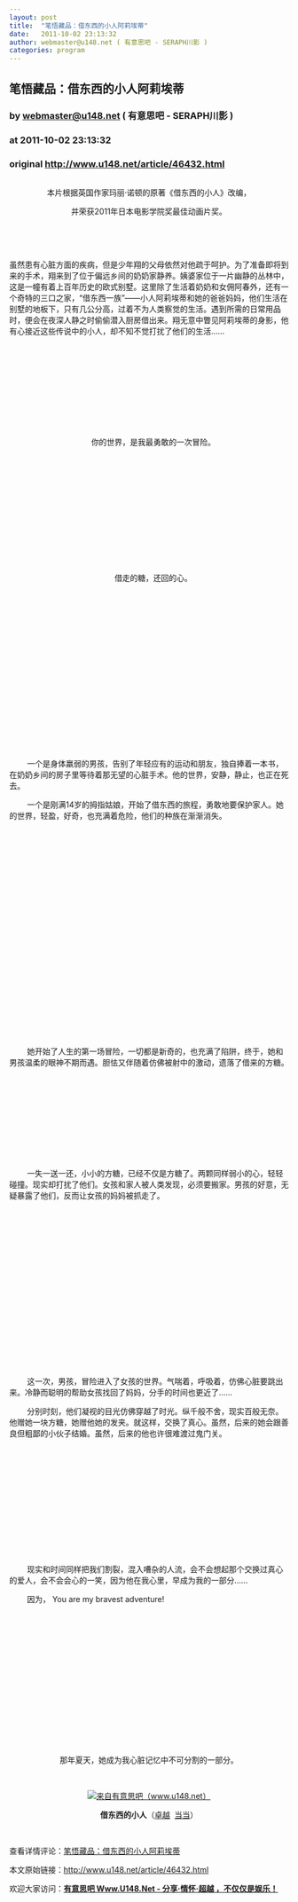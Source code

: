 ```yaml
---
layout: post
title:  "笔悟藏品：借东西的小人阿莉埃蒂"
date:   2011-10-02 23:13:32
author: webmaster@u148.net ( 有意思吧 - SERAPH川影 )
categories: program
---
```


## 笔悟藏品：借东西的小人阿莉埃蒂
### by webmaster@u148.net ( 有意思吧 - SERAPH川影 )
### at 2011-10-02 23:13:32
### original <http://www.u148.net/article/46432.html>

<p align="center"><img alt="" src="http://file3.u148.net/2011/9/images/The_Borrower_Arrietty_Soundtrack/53799180201109261103113613317656412_016.jpg" border="0"></p>
<p style="text-align:center">本片根据英国作家玛丽·诺顿的原著《借东西的小人》改编，</p>
<p style="text-align:center">并荣获2011年日本电影学院奖最佳动画片奖。</p>
<p> </p>
<p align="center">
<p> </p>
<p>虽然患有心脏方面的疾病，但是少年翔的父母依然对他疏于呵护。为了准备即将到来的手术，翔来到了位于偏远乡间的奶奶家静养。姨婆家位于一片幽静的丛林中，这是一幢有着上百年历史的欧式别墅。这里除了生活着奶奶和女佣阿春外，还有一个奇特的三口之家，“借东西一族”——小人阿莉埃蒂和她的爸爸妈妈，他们生活在别墅的地板下，只有几公分高，过着不为人类察觉的生活。遇到所需的日常用品时，便会在夜深人静之时偷偷潜入厨房借出来。翔无意中瞥见阿莉埃蒂的身影，他有心接近这些传说中的小人，却不知不觉打扰了他们的生活……</p>
<p> </p>
<p align="center"><img alt="" src="http://file3.u148.net/2011/9/images/The_Borrower_Arrietty_Soundtrack/53799180201109261103113613317656412_042.jpg" border="0"></p>
<p> </p>
<p align="center"><img alt="" src="http://file3.u148.net/2011/9/images/The_Borrower_Arrietty_Soundtrack/53799180201109261103113613317656412_032.jpg" border="0"></p>
<p> </p>
<p align="center"><img alt="" src="http://file3.u148.net/2011/9/images/The_Borrower_Arrietty_Soundtrack/53799180201109261103113613317656412_030.jpg" border="0"></p>
<p> </p>
<p align="center">    你的世界，是我最勇敢的一次冒险。</p>
<p> </p>
<p align="center"><img alt="" src="http://file3.u148.net/2011/9/images/The_Borrower_Arrietty_Soundtrack/53799180201109261103113613317656412_043.jpg" border="0"></p>
<p> </p>
<p align="center"><img alt="" src="http://file3.u148.net/2011/9/images/The_Borrower_Arrietty_Soundtrack/53799180201109261103113613317656412_034.jpg" border="0"></p>
<p> </p>
<p align="center"><img alt="" src="http://file3.u148.net/2011/9/images/The_Borrower_Arrietty_Soundtrack/53799180201109261103113613317656412_015.jpg" border="0"></p>
<p> </p>
<p align="center"><img alt="" src="http://file3.u148.net/2011/9/images/The_Borrower_Arrietty_Soundtrack/53799180201109261103113613317656412_014.jpg" border="0"></p>
<p> </p>
<p align="center">    借走的糖，还回的心。</p>
<p> </p>
<p align="center"><img alt="" src="http://file3.u148.net/2011/9/images/The_Borrower_Arrietty_Soundtrack/53799180201109261103113613317656412_033.jpg" border="0"></p>
<p> </p>
<p align="center"><img alt="" src="http://file3.u148.net/2011/9/images/The_Borrower_Arrietty_Soundtrack/53799180201109261103113613317656412_003.jpg" border="0"></p>
<p> </p>
<p align="center"><img alt="" src="http://file3.u148.net/2011/9/images/The_Borrower_Arrietty_Soundtrack/53799180201109261103113613317656412_000.jpg" border="0"></p>
<p> </p>
<p align="center"><img alt="" src="http://file3.u148.net/2011/9/images/The_Borrower_Arrietty_Soundtrack/53799180201109261103113613317656412_018.jpg" border="0"></p>
<p> </p>
<p align="center"><img alt="" src="http://file3.u148.net/2011/9/images/The_Borrower_Arrietty_Soundtrack/53799180201109261103113613317656412_026.jpg" border="0"></p>
<p> </p>
<p align="center"><img alt="" src="http://file3.u148.net/2011/9/images/The_Borrower_Arrietty_Soundtrack/53799180201109261103113613317656412_022.jpg" border="0"></p>
<p> </p>
<p>　　 一个是身体羸弱的男孩，告别了年轻应有的运动和朋友，独自捧着一本书，在奶奶乡间的房子里等待着那无望的心脏手术。他的世界，安静，静止，也正在死去。</p>
<p>　　 一个是刚满14岁的拇指姑娘，开始了借东西的旅程，勇敢地要保护家人。她的世界，轻盈，好奇，也充满着危险，他们的种族在渐渐消失。</p>
<p> </p>
<p align="center"><img alt="" src="http://file3.u148.net/2011/9/images/The_Borrower_Arrietty_Soundtrack/53799180201109261103113613317656412_036.jpg" border="0"></p>
<p> </p>
<p align="center"><img alt="" src="http://file3.u148.net/2011/9/images/The_Borrower_Arrietty_Soundtrack/53799180201109261103113613317656412_020.jpg" border="0"></p>
<p> </p>
<p align="center"><img alt="" src="http://file3.u148.net/2011/9/images/The_Borrower_Arrietty_Soundtrack/53799180201109261103113613317656412_002.jpg" border="0"></p>
<p> </p>
<p align="center"><img alt="" src="http://file3.u148.net/2011/9/images/The_Borrower_Arrietty_Soundtrack/53799180201109261103113613317656412_044.jpg" border="0"></p>
<p> </p>
<p align="center"><img alt="" src="http://file3.u148.net/2011/9/images/The_Borrower_Arrietty_Soundtrack/53799180201109261103113613317656412_045.jpg" border="0"></p>
<p> </p>
<p align="center"><img alt="" src="http://file3.u148.net/2011/9/images/The_Borrower_Arrietty_Soundtrack/53799180201109261103113613317656412_041.jpg" border="0"></p>
<p> </p>
<p align="center"><img alt="" src="http://file3.u148.net/2011/9/images/The_Borrower_Arrietty_Soundtrack/53799180201109261103113613317656412_037.jpg" border="0"></p>
<p> </p>
<p align="center"><img alt="" src="http://file3.u148.net/2011/9/images/The_Borrower_Arrietty_Soundtrack/53799180201109261103113613317656412_027.jpg" border="0"></p>
<p> </p>
<p>　　 她开始了人生的第一场冒险，一切都是新奇的，也充满了陷阱，终于，她和男孩温柔的眼神不期而遇。胆怯又伴随着仿佛被射中的激动，遗落了借来的方糖。</p>
<p> </p>
<p align="center"><img alt="" src="http://file3.u148.net/2011/9/images/The_Borrower_Arrietty_Soundtrack/53799180201109261103113613317656412_029.jpg" border="0"></p>
<p> </p>
<p align="center"><img alt="" src="http://file3.u148.net/2011/9/images/The_Borrower_Arrietty_Soundtrack/53799180201109261103113613317656412_025.jpg" border="0"></p>
<p> </p>
<p align="center"><img alt="" src="http://file3.u148.net/2011/9/images/The_Borrower_Arrietty_Soundtrack/53799180201109261103113613317656412_019.jpg" border="0"></p>
<p> </p>
<p>　　 一失一送一还，小小的方糖，已经不仅是方糖了。两颗同样弱小的心，轻轻碰撞。现实却打扰了他们。女孩和家人被人类发现，必须要搬家。男孩的好意，无疑暴露了他们，反而让女孩的妈妈被抓走了。</p>
<p> </p>
<p align="center"><img alt="" src="http://file3.u148.net/2011/9/images/The_Borrower_Arrietty_Soundtrack/53799180201109261103113613317656412_017.jpg" border="0"></p>
<p> </p>
<p align="center"><img alt="" src="http://file3.u148.net/2011/9/images/The_Borrower_Arrietty_Soundtrack/53799180201109261103113613317656412_040.jpg" border="0"></p>
<p> </p>
<p align="center"><img alt="" src="http://file3.u148.net/2011/9/images/The_Borrower_Arrietty_Soundtrack/53799180201109261103113613317656412_009.jpg" border="0"></p>
<p> </p>
<p align="center"><img alt="" src="http://file3.u148.net/2011/9/images/The_Borrower_Arrietty_Soundtrack/53799180201109261103113613317656412_007.jpg" border="0"></p>
<p> </p>
<p align="center"><img alt="" src="http://file3.u148.net/2011/9/images/The_Borrower_Arrietty_Soundtrack/53799180201109261103113613317656412_001.jpg" border="0"></p>
<p> </p>
<p align="center"><img alt="" src="http://file3.u148.net/2011/9/images/The_Borrower_Arrietty_Soundtrack/53799180201109261103113613317656412_024.jpg" border="0"></p>
<p> </p>
<p>　　 这一次，男孩，冒险进入了女孩的世界。气喘着，呼吸着，仿佛心脏要跳出来。冷静而聪明的帮助女孩找回了妈妈，分手的时间也更近了……</p>
<p>　　 分别时刻，他们凝视的目光仿佛穿越了时光。纵千般不舍，现实百般无奈。他赠她一块方糖，她赠他她的发夹。就这样，交换了真心。虽然，后来的她会跟善良但粗鄙的小伙子结婚。虽然，后来的他也许很难渡过鬼门关。</p>
<p> </p>
<p align="center"><img alt="" src="http://file3.u148.net/2011/9/images/The_Borrower_Arrietty_Soundtrack/53799180201109261103113613317656412_023.jpg" border="0"></p>
<p> </p>
<p align="center"><img alt="" src="http://file3.u148.net/2011/9/images/The_Borrower_Arrietty_Soundtrack/53799180201109261103113613317656412_011.jpg" border="0"></p>
<p> </p>
<p align="center"><img alt="" src="http://file3.u148.net/2011/9/images/The_Borrower_Arrietty_Soundtrack/53799180201109261103113613317656412_008.jpg" border="0"></p>
<p> </p>
<p align="center"><img alt="" src="http://file3.u148.net/2011/9/images/The_Borrower_Arrietty_Soundtrack/53799180201109261103113613317656412_006.jpg" border="0"></p>
<p> </p>
<p>　　 现实和时间同样把我们割裂，混入嘈杂的人流，会不会想起那个交换过真心的爱人，会不会会心的一笑，因为他在我心里，早成为我的一部分……</p>
<p>　　 因为， You are my bravest adventure!</p>
<p> </p>
<p align="center"><img alt="" src="http://file3.u148.net/2011/9/images/The_Borrower_Arrietty_Soundtrack/53799180201109261103113613317656412_013.jpg" border="0"></p>
<p> </p>
<p align="center"><img alt="" src="http://file3.u148.net/2011/9/images/The_Borrower_Arrietty_Soundtrack/53799180201109261103113613317656412_012.jpg" border="0"></p>
<p> </p>
<p align="center"><img alt="" src="http://file3.u148.net/2011/9/images/The_Borrower_Arrietty_Soundtrack/53799180201109261103113613317656412_035.jpg" border="0"></p>
<p> </p>
<p align="center"><img alt="" src="http://file3.u148.net/2011/9/images/The_Borrower_Arrietty_Soundtrack/53799180201109261103113613317656412_005.jpg" border="0"></p>
<p> </p>
<p align="center"><img alt="" src="http://file3.u148.net/2011/9/images/The_Borrower_Arrietty_Soundtrack/53799180201109261103113613317656412_004.jpg" border="0"></p>
<p> </p>
<p align="center">那年夏天，她成为我心脏记忆中不可分割的一部分。</p>
<p align="center"> </p>
<p align="center"><a href="http://www.u148.net/article/46432.html"><img alt="来自有意思吧（www.u148.net）" title="笔悟藏品：借东西的小人阿莉埃蒂" src="http://file3.u148.net/2011/10/images/1317482415866.jpg"></a></p>
<p align="center"><span style="font-weight:bold">借东西的小人</span>（<a href="https://www.amazon.cn/mn/detailApp/ref=as_li_qf_sp_asin_til?asin=B002U57N80&amp;tag=ssp2100&amp;camp=404&amp;creative=2024&amp;linkCode=as1&amp;creativeASIN=B002U57N80&amp;adid=1HXMJJES94ADZ15H68MG&amp;">卓越</a>  <a href="http://union.dangdang.com/transfer/transfer.aspx?from=P-264427&amp;backurl=http://product.dangdang.com/product.aspx?product_id=20744945">当当</a>）</p><p> </p><p>查看详情评论：<a href="http://www.u148.net/article/46432.html">笔悟藏品：借东西的小人阿莉埃蒂</a></p><p>本文原始链接：<a href="http://www.u148.net/article/46432.html">http://www.u148.net/article/46432.html</a></p><p>欢迎大家访问：<a href="http://www.u148.net"><strong>有意思吧 Www.U148.Net - 分享·情怀·超越 ，不仅仅是娱乐！</strong></a></p><p> </p><p> </p></p>